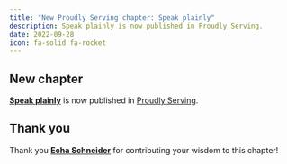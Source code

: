 ```yaml
---
title: "New Proudly Serving chapter: Speak plainly"
description: Speak plainly is now published in Proudly Serving.
date: 2022-09-28
icon: fa-solid fa-rocket
---
```


## New chapter

**[Speak plainly](/contents/speak-plainly)** is now published in [Proudly Serving](/).

## Thank you

Thank you **[Echa Schneider](/people/echa-schneider)** for contributing your wisdom to this chapter!
